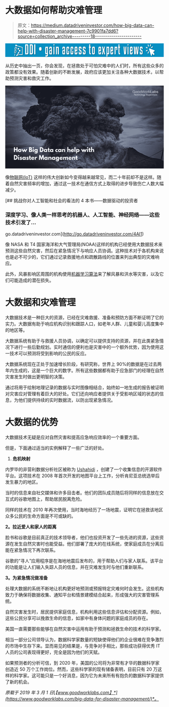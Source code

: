 # 大数据如何帮助灾难管理

> 原文：<https://medium.datadriveninvestor.com/how-big-data-can-help-with-disaster-management-7c9901fa7dd6?source=collection_archive---------18----------------------->

[![](img/10904c6b16bc31445f64b7cc7b5e4e89.png)](http://www.track.datadriveninvestor.com/1B9E)

从历史中抽出一页，你会发现，在拯救处于可怕灾难中的人们时，所有这些众多的政策都没有效果。随着创新的不断发展，政府应该更加关注各种大数据技术，以帮助预测灾害和救灾工作。

![](img/fa2f81ecd8cc4fedc45ec3b5b122a330.png)

像[物联网(IoT)](https://www.goodworklabs.com/iot-application-development-company/) 这样的伟大创新如今变得越来越常见，而二十年前却不是这样。随着自然灾害频率的增加，通过这一技术在通信方式上取得的进步导致伤亡人数大幅减少。

[](http://go.datadriveninvestor.com/4AI1) [## 挑战你对人工智能和社会的看法的 4 本书——数据驱动的投资者

### 深度学习、像人类一样思考的机器人、人工智能、神经网络——这些技术引发了…

go.datadriveninvestor.com](http://go.datadriveninvestor.com/4AI1) 

像 NASA 和 T4 国家海洋和大气管理局(NOAA)这样的机构已经使用大数据技术来预测这些自然灾害，然后在紧急情况下与响应人员协调。这种技术对于各机构来说也是必不可少的，它们通过记录救援地点和疏散路线的位置来列出典型的灾难响应。

此外，风暴影响区周围的机构使用[机器学习算法](https://www.goodworklabs.com/best-machine-learning-solutions/)来了解风暴和洪水等灾害，以及它们可能造成的潜在损失。

# 大数据和灾难管理

大数据技术是一种巨大的资源，已经在灾难救援、准备和预防方面不断证明了它的实力。大数据有助于响应机构识别和跟踪人口，如老年人群、儿童和婴儿高度集中的地区等。

大数据系统有助于与救援人员协调，以确定可以提供支持的资源，并在此类紧急情况下进行一些后勤规划。实时通信的便利也是灾害中的一个额外优势，因为使用这一技术可以预测将受到影响的公民的反应。

大数据系统现在正处于加速增长阶段，有研究称，世界上 90%的数据是在过去两年内生成的，这是一个巨大的数字。所有这些数据都有助于应急部门的经理在自然灾害发生时做出更明智的决策。

通过将用于绘制地理记录的数据与实时图像相结合，始终如一地生成的报告被证明对灾害应对管理有着巨大的好处。它们还向响应者提供关于受影响区域的状态的信息，为他们提供持续的实时数据流，以防出现紧急情况。

# 大数据的优势

大数据技术无疑是应对自然灾害和提高应急响应效率的一个重要方面。

但是，下面通过适当的实例解释了一些广泛的好处。

1.  **危机映射**

内罗毕的非营利数据分析社区被称为 [Ushahidi](https://www.ushahidi.com/about) ，创建了一个收集信息的开源软件平台。这项技术在 2008 年首次开发的地图平台上工作，分析肯尼亚总统选举后发生暴力的地区。

当时的信息来自社交媒体和许多目击者。他们的团队成员随后将同样的信息放在交互式的谷歌地图上，帮助居民脱离危险。

同样的技术在 2010 年再次使用，当时海地经历了一场地震，证明它在拯救该地区众多公民的生命方面是不可或缺的。

**2。拉近爱人和家人的距离**

脸书和谷歌是目前真正的技术领导者，他们也投资开发了一些先进的资源，这些资源在发生自然灾害时也能受益。他们部署了庞大的在线系统，使家庭成员在分离后能在紧急情况下再次联系。

谷歌的“寻人”应用程序是在海地地震后发布的，用于帮助人们与家人联系。该平台的功能是让人们输入失踪人员的信息，并在灾难发生时与他们重新联系。

**3。为紧急情况做准备**

处理大数据的系统不断地让机构更好地预测或预报特定灾难何时会发生。这些机构致力于确保将数据收集、通知平台和情景建模结合起来，形成强大的灾害管理系统。

自然灾害发生时，居民提供家庭信息，机构利用这些信息评估和分配资源。例如，这些公民分享可以挽救生命的信息，如家中有身体问题的家庭成员的存在。

美国一直需要那些能够在自然灾害中运用有助于预测和拯救生命的技术的科学家。

相当一部分公司领导认为，数据科学家数量的短缺使得他们的企业很难在竞争激烈的市场中生存下来。显而易见的结果是，与竞争对手相比，那些成功获得优秀 IT 人员的公司表现得更好，完全是因为他们的天赋。

如果预测者的分析可信，到 2020 年，美国的公司将为非常有才华的数据科学家创造近 50 万个工作岗位。然而，这些科学家的现有储备表明，目前只有 20 万这样的科学家。这可能只是一个好消息，因为它为未来所有有抱负的数据科学家提供了新的机会。

*原载于 2019 年 3 月 1 日*[*【www.goodworklabs.com】*](https://www.goodworklabs.com/big-data-for-disaster-management/)*。*
